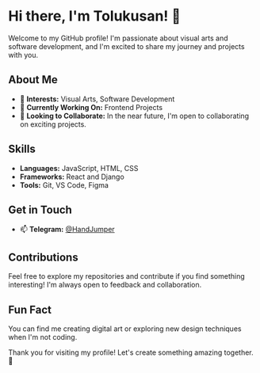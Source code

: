 # Hi there, I'm Tolukusan! 👋

Welcome to my GitHub profile! I'm passionate about visual arts and software development, and I'm excited to share my journey and projects with you.

## About Me

- 👀 **Interests:** Visual Arts, Software Development
- 🌱 **Currently Working On:** Frontend Projects
- 🤝 **Looking to Collaborate:** In the near future, I'm open to collaborating on exciting projects.

## Skills

- **Languages:** JavaScript, HTML, CSS
- **Frameworks:** React and Django
- **Tools:** Git, VS Code, Figma

<!--## Projects

### [Project 1: Portfolio Website](https://github.com/tolukusan/portfolio-website)
A personal portfolio website to showcase my projects and skills. Built with React and styled components.

### [Project 2: Art Gallery](https://github.com/tolukusan/art-gallery)
An online gallery for displaying visual art pieces. Utilizes Vue.js and a custom API for artwork management.
--->
## Get in Touch

- 📫 **Telegram:** [@HandJumper](https://t.me/HandJumper)
<!---- 🌐 **Website:** [tolukusan.dev](https://tolukusan.dev) *(Replace with your actual website if you have one)*
--->
## Contributions

Feel free to explore my repositories and contribute if you find something interesting! I'm always open to feedback and collaboration.

## Fun Fact

You can find me creating digital art or exploring new design techniques when I'm not coding. 

Thank you for visiting my profile! Let's create something amazing together. 🚀

<!---
tolukusan/tolukusan is a ✨ special ✨ repository because its `README.md` (this file) appears on your GitHub profile.
You can click the Preview link to take a look at your changes.
--->
